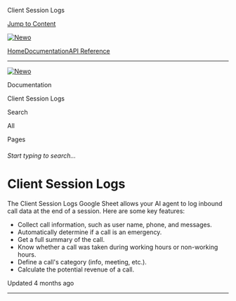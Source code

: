 Client Session Logs

[Jump to Content](#content)

[![Newo](https://files.readme.io/895bdeef8322f081f6d0f4507a17e414930dfddfddf1de452f458dc00698ca84-small-svgviewer-png-output_9.png)](/)

[Home](/)[Documentation](/docs)[API Reference](/reference)

* * *

[![Newo](https://files.readme.io/895bdeef8322f081f6d0f4507a17e414930dfddfddf1de452f458dc00698ca84-small-svgviewer-png-output_9.png)](/)

Documentation

Client Session Logs

Search

All

Pages

###### Start typing to search…

# Client Session Logs

The Client Session Logs Google Sheet allows your AI agent to log inbound call data at the end of a session. Here are some key features:

*   Collect call information, such as user name, phone, and messages.
*   Automatically determine if a call is an emergency.
*   Get a full summary of the call.
*   Know whether a call was taken during working hours or non-working hours.
*   Define a call's category (info, meeting, etc.).
*   Calculate the potential revenue of a call.

Updated 4 months ago

* * *
